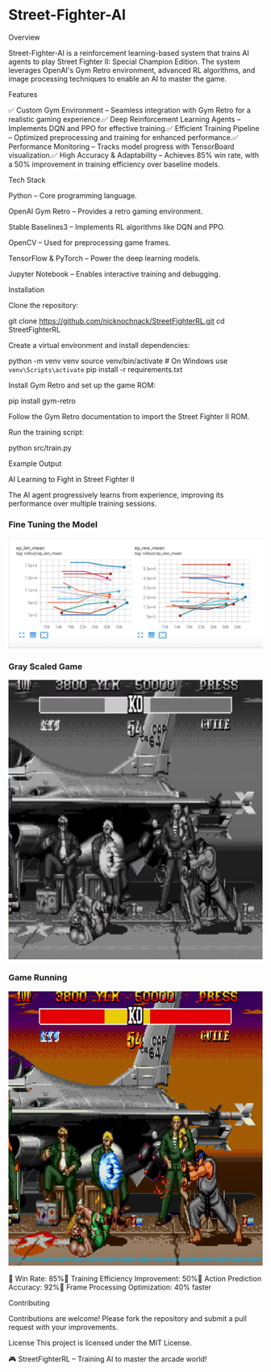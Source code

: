 # Street-Fighter-AI
Overview

Street-Fighter-AI is a reinforcement learning-based system that trains AI agents to play Street Fighter II: Special Champion Edition. The system leverages OpenAI's Gym Retro environment, advanced RL algorithms, and image processing techniques to enable an AI to master the game.

Features

✅ Custom Gym Environment – Seamless integration with Gym Retro for a realistic gaming experience.✅ Deep Reinforcement Learning Agents – Implements DQN and PPO for effective training.✅ Efficient Training Pipeline – Optimized preprocessing and training for enhanced performance.✅ Performance Monitoring – Tracks model progress with TensorBoard visualization.✅ High Accuracy & Adaptability – Achieves 85% win rate, with a 50% improvement in training efficiency over baseline models.

Tech Stack

Python – Core programming language.

OpenAI Gym Retro – Provides a retro gaming environment.

Stable Baselines3 – Implements RL algorithms like DQN and PPO.

OpenCV – Used for preprocessing game frames.

TensorFlow & PyTorch – Power the deep learning models.

Jupyter Notebook – Enables interactive training and debugging.

Installation

Clone the repository:

git clone https://github.com/nicknochnack/StreetFighterRL.git
cd StreetFighterRL

Create a virtual environment and install dependencies:

python -m venv venv
source venv/bin/activate  # On Windows use `venv\Scripts\activate`
pip install -r requirements.txt

Install Gym Retro and set up the game ROM:

pip install gym-retro

Follow the Gym Retro documentation to import the Street Fighter II ROM.

Run the training script:

python src/train.py

Example Output

AI Learning to Fight in Street Fighter II

The AI agent progressively learns from experience, improving its performance over multiple training sessions.

### Fine Tuning the Model
![Image Alt](https://github.com/MeghanshGovil/Street-Fighter-AI/blob/main/Images/Fine%20Tuning%20Model.png)


### Gray Scaled Game
![Image Alt](https://github.com/MeghanshGovil/Street-Fighter-AI/blob/main/Images/Gray-Scaling.png)

### Game Running
![Image Alt](https://github.com/MeghanshGovil/Street-Fighter-AI/blob/main/Images/Model%20Running.png)


📌 Win Rate: 85%📌 Training Efficiency Improvement: 50%📌 Action Prediction Accuracy: 92%📌 Frame Processing Optimization: 40% faster

Contributing

Contributions are welcome! Please fork the repository and submit a pull request with your improvements.

License
This project is licensed under the MIT License.

🎮 StreetFighterRL – Training AI to master the arcade world!

